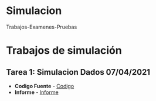 # Simulacion
Trabajos-Examenes-Pruebas
# Trabajos de simulación

## Tarea 1: Simulacion Dados 07/04/2021

* **Codigo Fuente** - [Codigo](https://github.com/vazquezjav/Simulacion/blob/main/Frecuencia-dados/Frecuencias.py)
* **Informe** - [Informe](https://github.com/vazquezjav/Simulacion/blob/main/Frecuencia-dados/Informe-Frecuencia-Dados.pdf)
